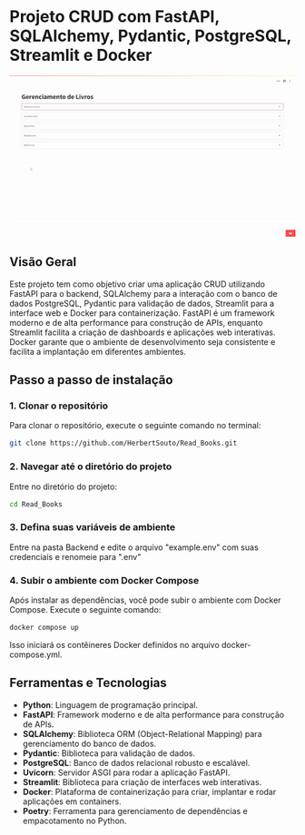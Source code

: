 # Projeto CRUD com FastAPI, SQLAlchemy, Pydantic, PostgreSQL, Streamlit e Docker

<div align="center">
  <img src="gif.gif" alt="CRUD" width="600" />
</div>

## Visão Geral

Este projeto tem como objetivo criar uma aplicação CRUD utilizando FastAPI para o backend, SQLAlchemy para a interação com o banco de dados PostgreSQL, Pydantic para validação de dados, Streamlit para a interface web e Docker para containerização. FastAPI é um framework moderno e de alta performance para construção de APIs, enquanto Streamlit facilita a criação de dashboards e aplicações web interativas. Docker garante que o ambiente de desenvolvimento seja consistente e facilita a implantação em diferentes ambientes.

## Passo a passo de instalação

### 1. Clonar o repositório

Para clonar o repositório, execute o seguinte comando no terminal:

```bash
git clone https://github.com/HerbertSouto/Read_Books.git
```
### 2. Navegar até o diretório do projeto

Entre no diretório do projeto:

```bash
cd Read_Books
```
### 3. Defina suas variáveis de ambiente

Entre na pasta Backend e edite o arquivo "example.env" com suas credenciais e renomeie para ".env"

### 4. Subir o ambiente com Docker Compose

Após instalar as dependências, você pode subir o ambiente com Docker Compose. Execute o seguinte comando:

```bash
docker compose up
```
Isso iniciará os contêineres Docker definidos no arquivo docker-compose.yml.


## Ferramentas e Tecnologias

- **Python**: Linguagem de programação principal.
- **FastAPI**: Framework moderno e de alta performance para construção de APIs.
- **SQLAlchemy**: Biblioteca ORM (Object-Relational Mapping) para gerenciamento do banco de dados.
- **Pydantic**: Biblioteca para validação de dados.
- **PostgreSQL**: Banco de dados relacional robusto e escalável.
- **Uvicorn**: Servidor ASGI para rodar a aplicação FastAPI.
- **Streamlit**: Biblioteca para criação de interfaces web interativas.
- **Docker**: Plataforma de containerização para criar, implantar e rodar aplicações em containers.
- **Poetry**: Ferramenta para gerenciamento de dependências e empacotamento no Python.